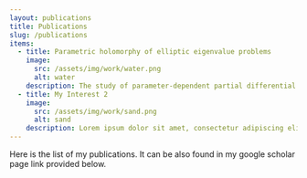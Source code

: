 ```yaml
---
layout: publications
title: Publications
slug: /publications
items:
  - title: Parametric holomorphy of elliptic eigenvalue problems
    image:
      src: /assets/img/work/water.png
      alt: water
    description: The study of parameter-dependent partial differential equations (parametric PDEs) with countably many parameters has been actively studied for the last few decades. In particular, it has been well known that a certain type of parametric holomorphy of the PDE solutions allows the application of deep neural networks without encountering the curse of dimensionality. This paper aims to propose a general framework for verifying the desired parametric holomorphy by utilizing the bounds on parametric derivatives. The framework is illustrated with examples of parametric elliptic eigenvalue problems (EVPs), encompassing both linear and semilinear cases. As the results, it will be shown that the ground eigenpairs have the desired holomorphy. Furthermore, under the same conditions, improved bounds for the mixed derivatives of the ground eigenpairs are derived. These bounds are well known to take a crucial role in the error analysis of quasi-Monte Carlo methods.
  - title: My Interest 2
    image:
      src: /assets/img/work/sand.png
      alt: sand
    description: Lorem ipsum dolor sit amet, consectetur adipiscing elit, sed do eiusmod tempor incididunt ut labore et dolore magna aliqua. Ut enim ad minim veniam, quis nostrud exercitation ullamco laboris nisi ut aliquip ex ea commodo consequat. Duis aute irure dolor in reprehenderit in voluptate velit esse cillum dolore eu fugiat nulla pariatur.
---
```


Here is the list of my publications. It can be also found in my google scholar page link provided below.
<br />
<br />
